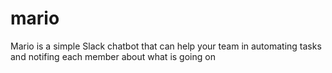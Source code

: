 # mario
Mario is a simple Slack chatbot that can help your team in automating tasks and notifing each member about what is going on
